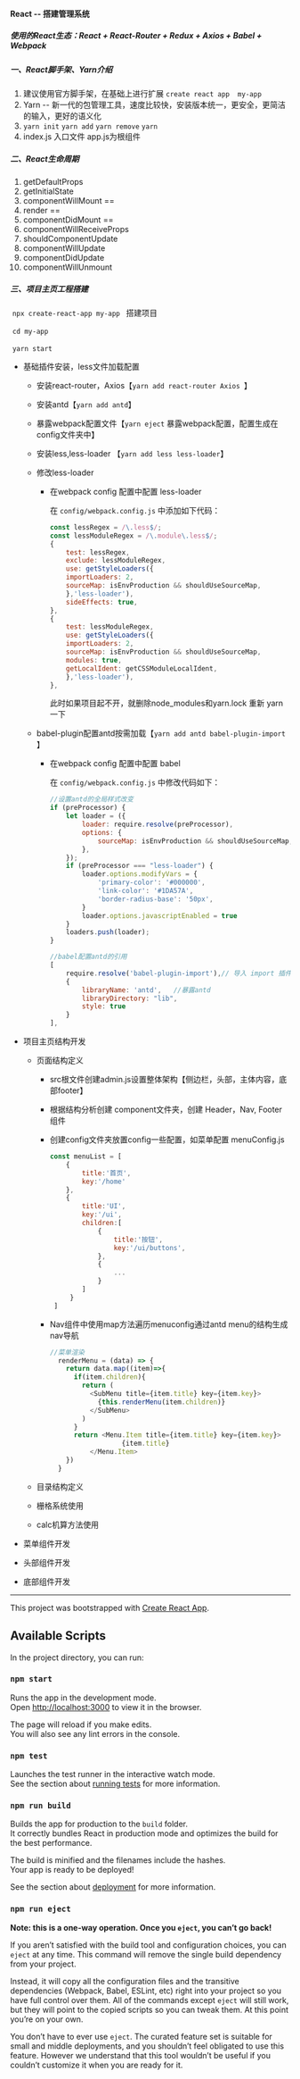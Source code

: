 #### React -- 搭建管理系统

##### 使用的React生态：React + React-Router + Redux + Axios + Babel + Webpack

##### 一、React脚手架、Yarn介绍

1. 建议使用官方脚手架，在基础上进行扩展  `create react app  my-app`
2. Yarn -- 新一代的包管理工具，速度比较快，安装版本统一，更安全，更简洁的输入，更好的语义化
3. `yarn init`  `yarn add`  `yarn remove`  `yarn`
4. index.js 入口文件  app.js为根组件

##### 二、React生命周期

1. getDefaultProps
2. getInitialState
3. componentWillMount  == 
4. render ==
5. componentDidMount ==
6. componentWillReceiveProps
7. shouldComponentUpdate
8. componentWillUpdate
9. componentDidUpdate
10. componentWillUnmount

##### 三、项目主页工程搭建

​	`npx create-react-app my-app ` 搭建项目

​	`cd my-app`

​	`yarn start `

- 基础插件安装，less文件加载配置

  - 安装react-router，Axios【`yarn add react-router Axios `】

  - 安装antd【`yarn add antd`】

  - 暴露webpack配置文件【`yarn eject` 暴露webpack配置，配置生成在config文件夹中】

  - 安装less,less-loader 【`yarn add less less-loader`】 

  - 修改less-loader

    - 在webpack config 配置中配置 less-loader

      在 `config/webpack.config.js` 中添加如下代码：

      ```js
      const lessRegex = /\.less$/;
      const lessModuleRegex = /\.module\.less$/;
      {
          test: lessRegex,
          exclude: lessModuleRegex,
          use: getStyleLoaders({
          importLoaders: 2,
          sourceMap: isEnvProduction && shouldUseSourceMap,
          },'less-loader'),
          sideEffects: true,
      },
      {
          test: lessModuleRegex,
          use: getStyleLoaders({
          importLoaders: 2,
          sourceMap: isEnvProduction && shouldUseSourceMap,
          modules: true,
          getLocalIdent: getCSSModuleLocalIdent,
          },'less-loader'),
      },
      ```

      此时如果项目起不开，就删除node_modules和yarn.lock 重新 yarn 一下

  - babel-plugin配置antd按需加载【`yarn add antd babel-plugin-import `】

    - 在webpack config 配置中配置 babel

      在 `config/webpack.config.js` 中修改代码如下：

      ```js
      //设置antd的全局样式改变
      if (preProcessor) {
          let loader = ({
              loader: require.resolve(preProcessor),
              options: {
                  sourceMap: isEnvProduction && shouldUseSourceMap,
              },
          });
          if (preProcessor === "less-loader") {
              loader.options.modifyVars = {
                  'primary-color': '#000000',
                  'link-color': '#1DA57A',
                  'border-radius-base': '50px',
              }
              loader.options.javascriptEnabled = true
          }
          loaders.push(loader);
      }
      
      //babel配置antd的引用
      [
          require.resolve('babel-plugin-import'),// 导入 import 插件
          {
              libraryName: 'antd',   //暴露antd
              libraryDirectory: "lib",
              style: true
          }
      ],
      ```

- 项目主页结构开发

  - 页面结构定义

    - src根文件创建admin.js设置整体架构【侧边栏，头部，主体内容，底部footer】

    - 根据结构分析创建 component文件夹，创建 Header，Nav, Footer 组件

    - 创建config文件夹放置config一些配置，如菜单配置 menuConfig.js 

      ```js
      const menuList = [
          {
              title:'首页',
              key:'/home'
          },
          {
              title:'UI',
              key:'/ui',
              children:[
                  {
                      title:'按钮',
                      key:'/ui/buttons',
                  },
                  {
                      ...
                  }
              ]
           }
       ]
      ```

    - Nav组件中使用map方法遍历menuconfig通过antd menu的结构生成nav导航

      ```js
      //菜单渲染
        renderMenu = (data) => {
          return data.map((item)=>{
            if(item.children){
              return (
                <SubMenu title={item.title} key={item.key}>
                  {this.renderMenu(item.children)}
                </SubMenu>
              )
            }
            return <Menu.Item title={item.title} key={item.key}>
                		{item.title}					
      			</Menu.Item>	
          })
        }
      ```

      

  - 目录结构定义

  - 栅格系统使用

  - calc机算方法使用

- 菜单组件开发

- 头部组件开发

- 底部组件开发

------

This project was bootstrapped with [Create React App](https://github.com/facebook/create-react-app).

## Available Scripts

In the project directory, you can run:

### `npm start`

Runs the app in the development mode.<br>
Open [http://localhost:3000](http://localhost:3000) to view it in the browser.

The page will reload if you make edits.<br>
You will also see any lint errors in the console.

### `npm test`

Launches the test runner in the interactive watch mode.<br>
See the section about [running tests](https://facebook.github.io/create-react-app/docs/running-tests) for more information.

### `npm run build`

Builds the app for production to the `build` folder.<br>
It correctly bundles React in production mode and optimizes the build for the best performance.

The build is minified and the filenames include the hashes.<br>
Your app is ready to be deployed!

See the section about [deployment](https://facebook.github.io/create-react-app/docs/deployment) for more information.

### `npm run eject`

**Note: this is a one-way operation. Once you `eject`, you can’t go back!**

If you aren’t satisfied with the build tool and configuration choices, you can `eject` at any time. This command will remove the single build dependency from your project.

Instead, it will copy all the configuration files and the transitive dependencies (Webpack, Babel, ESLint, etc) right into your project so you have full control over them. All of the commands except `eject` will still work, but they will point to the copied scripts so you can tweak them. At this point you’re on your own.

You don’t have to ever use `eject`. The curated feature set is suitable for small and middle deployments, and you shouldn’t feel obligated to use this feature. However we understand that this tool wouldn’t be useful if you couldn’t customize it when you are ready for it.

  


